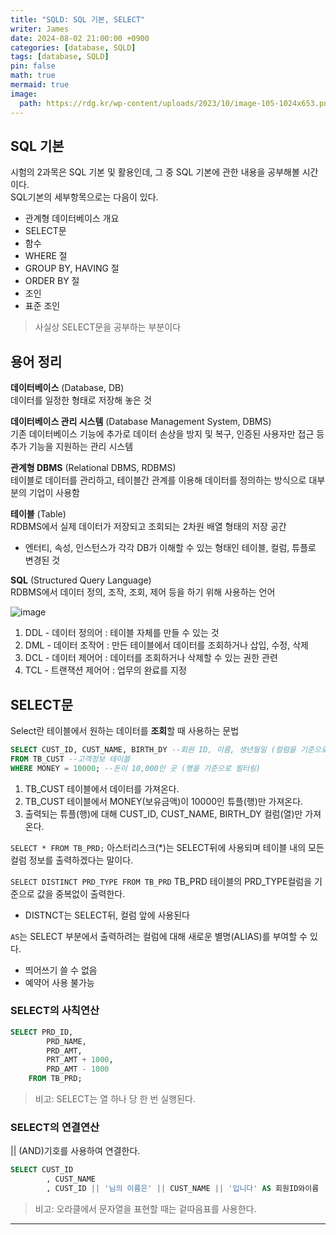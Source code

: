 ```yaml
---
title: "SQLD: SQL 기본, SELECT"
writer: James
date: 2024-08-02 21:00:00 +0900
categories: [database, SQLD]
tags: [database, SQLD]
pin: false
math: true
mermaid: true
image:
  path: https://rdg.kr/wp-content/uploads/2023/10/image-105-1024x653.png
---
```


## SQL 기본 

시험의 2과목은 SQL 기본 및 활용인데, 그 중 SQL 기본에 관한 내용을 공부해볼 시간이다.  
SQL기본의 세부항목으로는 다음이 있다.  

- 관계형 데이터베이스 개요
- SELECT문
- 함수
- WHERE 절
- GROUP BY, HAVING 절
- ORDER BY 절
- 조인
- 표준 조인 

> 사실상 SELECT문을 공부하는 부분이다

## 용어 정리  

**데이터베이스** (Database, DB)  
데이터를 일정한 형태로 저장해 놓은 것  

**데이터베이스 관리 시스템** (Database Management System, DBMS)  
기존 데이터베이스 기능에 추가로 데이터 손상을 방지 및 복구, 인증된 사용자만 접근 등 추가 기능을 지원하는 관리 시스템  

**관계형 DBMS** (Relational DBMS, RDBMS)   
테이블로 데이터를 관리하고, 테이블간 관계를 이용해 데이터를 정의하는 방식으로 대부분의 기업이 사용함   

**테이블** (Table)  
RDBMS에서 실제 데이터가 저장되고 조회되는 2차원 배열 형태의 저장 공간  
- 엔터티, 속성, 인스턴스가 각각 DB가 이해할 수 있는 형태인 테이블, 컬럼, 튜플로 변경된 것  

**SQL** (Structured Query Language)  
RDBMS에서 데이터 정의, 조작, 조회, 제어 등을 하기 위해 사용하는 언어  

![image](https://github.com/user-attachments/assets/ff61841f-766a-4a71-a9e5-8243d3724310)  

1. DDL - 데이터 정의어 : 테이블 자체를 만들 수 있는 것 
2. DML - 데이터 조작어 : 만든 테이블에서 데이터를 조회하거나 삽입, 수정, 삭제 
3. DCL - 데이터 제어어 : 데이터를 조회하거나 삭제할 수 있는 권한 관련
4. TCL - 트랜잭션 제어어 : 업무의 완료를 지정  

## SELECT문  

Select란 테이블에서 원하는 데이터를 **조회**할 때 사용하는 문법  

```sql
SELECT CUST_ID, CUST_NAME, BIRTH_DY --회원 ID, 이름, 생년월일 (컬럼을 기준으로 필터링)
FROM TB_CUST --고객정보 테이블 
WHERE MONEY = 10000; --돈이 10,000인 곳 (행을 기준으로 필터링)
```

1. TB_CUST 테이블에서 데이터를 가져온다. 
2. TB_CUST 테이블에서 MONEY(보유금액)이 10000인 튜플(행)만 가져온다.  
3. 출력되는 튜플(행)에 대해 CUST_ID, CUST_NAME, BIRTH_DY 컬럼(열)만 가져온다.  
 
`SELECT * FROM TB_PRD;` 아스터리스크(*)는 SELECT뒤에 사용되며 테이블 내의 모든 컬럼 정보를 출력하겠다는 말이다.  

`SELECT DISTINCT PRD_TYPE FROM TB_PRD` TB_PRD 테이블의 PRD_TYPE컬럼을 기준으로 값을 중복없이 출력한다.  
- DISTNCT는 SELECT뒤, 컬럼 앞에 사용된다  
  
`AS`는 SELECT 부분에서 출력하려는 컬럼에 대해 새로운 별명(ALIAS)를 부여할 수 있다.  
- 띄어쓰기 쓸 수 없음
- 예약어 사용 불가능  
  

### SELECT의 사칙연산

```sql
SELECT PRD_ID, 
        PRD_NAME, 
        PRD_AMT, 
        PRT_AMT + 1000,
        PRD_AMT - 1000
    FROM TB_PRD;
```

> 비고: SELECT는 열 하나 당 한 번 실행된다.  

### SELECT의 연결연산  
|| (AND)기호를 사용하여 연결한다.  

```sql
SELECT CUST_ID
        , CUST_NAME
        , CUST_ID || '님의 이름은' || CUST_NAME || '입니다' AS 회원ID와이름
```

>  비고: 오라클에서 문자열을 표현할 때는 겉따음표를 사용한다. 

<hr>